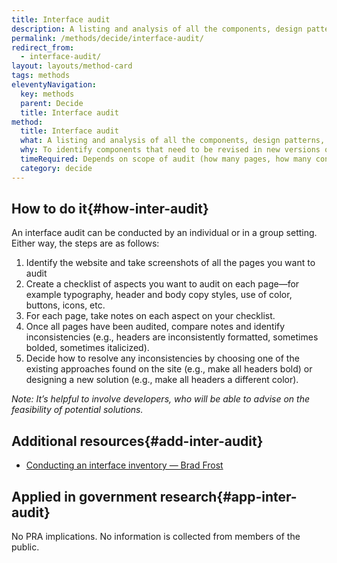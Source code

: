 ```yaml
---
title: Interface audit
description: A listing and analysis of all the components, design patterns, and interface features of an existing website (including typography, color, graphics/illustration/icons).
permalink: /methods/decide/interface-audit/
redirect_from:
  - interface-audit/
layout: layouts/method-card
tags: methods
eleventyNavigation:
  key: methods
  parent: Decide
  title: Interface audit
method:
  title: Interface audit
  what: A listing and analysis of all the components, design patterns, and interface features of an existing website (including typography, color, graphics/illustration/icons)
  why: To identify components that need to be revised in new versions of a website to create consistency and fill gaps. Interface audits can also help you establish and document a design system for a website.
  timeRequired: Depends on scope of audit (how many pages, how many contributors, etc)
  category: decide
---
```


## How to do it{#how-inter-audit}

An interface audit can be conducted by an individual or in a group setting. Either way, the steps are as follows:
1. Identify the website and take screenshots of all the pages you want to audit
1. Create a checklist of aspects you want to audit on each page—for example typography, header and body copy styles, use of color, buttons, icons, etc.
1. For each page, take notes on each aspect on your checklist.
1. Once all pages have been audited, compare notes and identify inconsistencies (e.g., headers are inconsistently formatted, sometimes bolded, sometimes italicized).
1. Decide how to resolve any inconsistencies by choosing one of the existing approaches found on the site (e.g., make all headers bold) or designing a new solution (e.g., make all headers a different color).

*Note: It’s helpful to involve developers, who will be able to advise on the feasibility of potential solutions.*

<section class="method--section method--section--additional-resources" markdown="1">

## Additional resources{#add-inter-audit}
- [Conducting an interface inventory — Brad Frost](https://bradfrost.com/blog/post/conducting-an-interface-inventory/)

</section>

<section class="method--section method--section--government-considerations" markdown="1" >

## Applied in government research{#app-inter-audit}

No PRA implications. No information is collected from members of the public.
</section>
